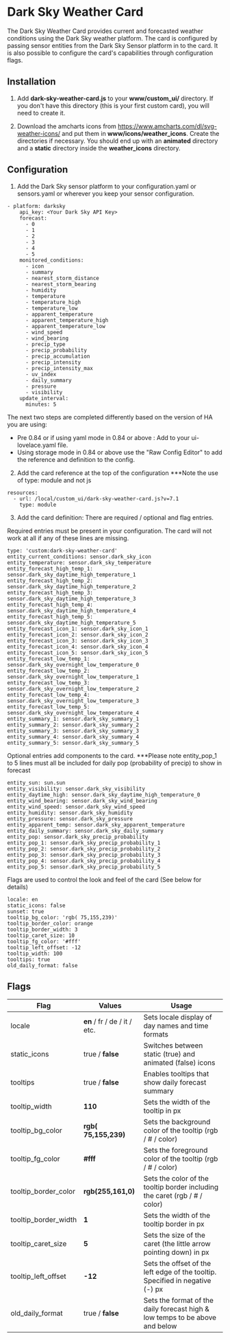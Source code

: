 # Dark Sky Weather Card

The Dark Sky Weather Card provides current and forecasted weather conditions using the Dark Sky weather platform. The card 
is configured by passing sensor entities from the Dark Sky Sensor platform in to the card.  It is also possible to configure
the card's capabilities through configuration flags.

**Installation**
------------------------------
1. Add **dark-sky-weather-card.js** to your **www/custom_ui/** directory.  If you don't have this directory (this is your first
custom card), you will need to create it.

2. Download the amcharts icons from https://www.amcharts.com/dl/svg-weather-icons/ and put them in **www/icons/weather_icons**.  Create 
the directories if necessary. You should end up with an **animated** directory and a **static** directory inside the **weather_icons** directory.

**Configuration**
------------------------------
1. Add the Dark Sky sensor platform to your configuration.yaml or sensors.yaml or wherever you keep your sensor configuration.

~~~~  
- platform: darksky
    api_key: <Your Dark Sky API Key>
    forecast:
      - 0
      - 1
      - 2
      - 3
      - 4
      - 5
    monitored_conditions:
      - icon
      - summary
      - nearest_storm_distance
      - nearest_storm_bearing
      - humidity
      - temperature
      - temperature_high
      - temperature_low
      - apparent_temperature
      - apparent_temperature_high
      - apparent_temperature_low
      - wind_speed
      - wind_bearing
      - precip_type
      - precip_probability
      - precip_accumulation
      - precip_intensity
      - precip_intensity_max
      - uv_index
      - daily_summary
      - pressure
      - visibility
    update_interval:
      minutes: 5
~~~~

The next two steps are completed differently based on the version of HA you are using:
- Pre 0.84 or if using yaml mode in 0.84 or above : Add to your ui-lovelace.yaml file.
- Using storage mode in 0.84 or above use the "Raw Config Editor" to add the reference and definition to the config.

2. Add the card reference at the top of the configuration ***Note the use of type: module and not js
~~~~
resources:
  - url: /local/custom_ui/dark-sky-weather-card.js?v=7.1
    type: module
~~~~

3. Add the card definition:  There are required / optional and flag entries.  

Required entries must be present 
in your configuration.  The card will not work at all if any of these lines are missing. 
~~~~
type: 'custom:dark-sky-weather-card'
entity_current_conditions: sensor.dark_sky_icon
entity_temperature: sensor.dark_sky_temperature
entity_forecast_high_temp_1: sensor.dark_sky_daytime_high_temperature_1
entity_forecast_high_temp_2: sensor.dark_sky_daytime_high_temperature_2
entity_forecast_high_temp_3: sensor.dark_sky_daytime_high_temperature_3
entity_forecast_high_temp_4: sensor.dark_sky_daytime_high_temperature_4
entity_forecast_high_temp_5: sensor.dark_sky_daytime_high_temperature_5
entity_forecast_icon_1: sensor.dark_sky_icon_1
entity_forecast_icon_2: sensor.dark_sky_icon_2
entity_forecast_icon_3: sensor.dark_sky_icon_3
entity_forecast_icon_4: sensor.dark_sky_icon_4
entity_forecast_icon_5: sensor.dark_sky_icon_5
entity_forecast_low_temp_1: sensor.dark_sky_overnight_low_temperature_0
entity_forecast_low_temp_2: sensor.dark_sky_overnight_low_temperature_1
entity_forecast_low_temp_3: sensor.dark_sky_overnight_low_temperature_2
entity_forecast_low_temp_4: sensor.dark_sky_overnight_low_temperature_3
entity_forecast_low_temp_5: sensor.dark_sky_overnight_low_temperature_4
entity_summary_1: sensor.dark_sky_summary_1
entity_summary_2: sensor.dark_sky_summary_2
entity_summary_3: sensor.dark_sky_summary_3
entity_summary_4: sensor.dark_sky_summary_4
entity_summary_5: sensor.dark_sky_summary_5
~~~~

Optional entries add components to the card. 
***Please note entity_pop_1 to 5 lines must all be included for daily pop (probability of precip) to show in forecast
~~~~
entity_sun: sun.sun
entity_visibility: sensor.dark_sky_visibility
entity_daytime_high: sensor.dark_sky_daytime_high_temperature_0
entity_wind_bearing: sensor.dark_sky_wind_bearing
entity_wind_speed: sensor.dark_sky_wind_speed
entity_humidity: sensor.dark_sky_humidity
entity_pressure: sensor.dark_sky_pressure
entity_apparent_temp: sensor.dark_sky_apparent_temperature
entity_daily_summary: sensor.dark_sky_daily_summary
entity_pop: sensor.dark_sky_precip_probability
entity_pop_1: sensor.dark_sky_precip_probability_1
entity_pop_2: sensor.dark_sky_precip_probability_2
entity_pop_3: sensor.dark_sky_precip_probability_3
entity_pop_4: sensor.dark_sky_precip_probability_4
entity_pop_5: sensor.dark_sky_precip_probability_5
~~~~

Flags are used to control the look and feel of the card (See below for details)
~~~~
locale: en
static_icons: false
sunset: true
tooltip_bg_color: 'rgb( 75,155,239)'
tooltip_border_color: orange
tooltip_border_width: 3
tooltip_caret_size: 10
tooltip_fg_color: '#fff'
tooltip_left_offset: -12
tooltip_width: 100
tooltips: true
old_daily_format: false
~~~~

**Flags**
--------------------------
| Flag                 | Values                       | Usage                                                                         |
|----------------------|------------------------------|-------------------------------------------------------------------------------|
| locale               | **en** / fr / de / it / etc. | Sets locale display of day names and time formats                             |
| static_icons         | true / **false**             | Switches between static (true) and animated (false) icons                     |
| tooltips             | true / **false**             | Enables tooltips that show daily forecast summary                             |
| tooltip_width        | **110**                      | Sets the width of the tooltip in px                                           |
| tooltip_bg_color     | **rgb( 75,155,239)**         | Sets the background color of the tooltip (rgb / # / color)                    |
| tooltip_fg_color     | **#fff**                     | Sets the foreground color of the tooltip (rgb / # / color)                    |
| tooltip_border_color | **rgb(255,161,0)**           | Sets the color of the tooltip border including the caret (rgb / # / color)    |
| tooltip_border_width | **1**                        | Sets the width of the tooltip border in px                                    |
| tooltip_caret_size   | **5**                        | Sets the size of the caret (the little arrow pointing down) in px             |
| tooltip_left_offset  | **-12**                      | Sets the offset of the left edge of the tooltip. Specified in negative (-) px |
| old_daily_format     | true / **false**             | Sets the format of the daily forecast high & low temps to be above and below  |
